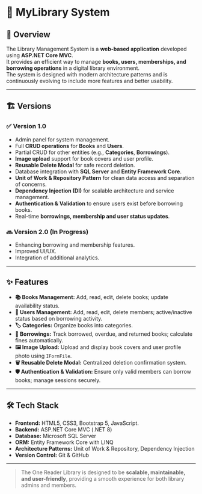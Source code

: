 # 📖 MyLibrary System

## 📌 Overview
The Library Management System is a **web-based application** developed using **ASP.NET Core MVC**.  
It provides an efficient way to manage **books, users, memberships, and borrowing operations** in a digital library environment.  
The system is designed with modern architecture patterns and is continuously evolving to include more features and better usability.

---

## 🏗 Versions

### ✅ Version 1.0
- Admin panel for system management.
- Full **CRUD operations** for **Books** and **Users**.
- Partial CRUD for other entities (e.g., **Categories**, **Borrowings**).
- **Image upload** support for book covers and user profile.
- **Reusable Delete Modal** for safe record deletion.
- Database integration with **SQL Server** and **Entity Framework Core**.
- **Unit of Work & Repository Pattern** for clean data access and separation of concerns.
- **Dependency Injection (DI)** for scalable architecture and service management.
- **Authentication & Validation** to ensure users exist before borrowing books.
- Real-time **borrowings, membership and user status updates**.

### 🔜 Version 2.0 (In Progress)
- Enhancing borrowing and membership features.
- Improved UI/UX.
- Integration of additional analytics.

---

## ✨ Features
- **📚 Books Management:** Add, read, edit, delete books; update availability status.
- **👤 Users Management:** Add, read, edit, delete members; active/inactive status based on borrowing activity.
- **🏷 Categories:** Organize books into categories.
- **🔄 Borrowings:** Track borrowed, overdue, and returned books; calculate fines automatically.
- **🖼 Image Upload:** Upload and display book covers and user profile photo using `IFormFile`.
- **🗑 Reusable Delete Modal:** Centralized deletion confirmation system.
- **🛡 Authentication & Validation:** Ensure only valid members can borrow books; manage sessions securely.

---

## 🛠 Tech Stack
- **Frontend:** HTML5, CSS3, Bootstrap 5, JavaScript.  
- **Backend:** ASP.NET Core MVC (.NET 8)  
- **Database:** Microsoft SQL Server  
- **ORM:** Entity Framework Core with LINQ  
- **Architecture Patterns:** Unit of Work & Repository, Dependency Injection  
- **Version Control:** Git & GitHub  

---

> The One Reader Library is designed to be **scalable, maintainable, and user-friendly**, providing a smooth experience for both library admins and members.

